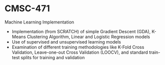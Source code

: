 # CMSC-471
Machine Learning Implementation

* Implementation (from SCRATCH) of simple Gradient Descent (GDA), K-Means Clustering Algorithm, Linear and Logistic Regression models
* Use of supervised and unsupervised learning models
* Examination of different training methodologies like K-Fold Cross Validation, Leave-one-out Cross Validation (LOOCV), and standard train-test splits for training and validation
